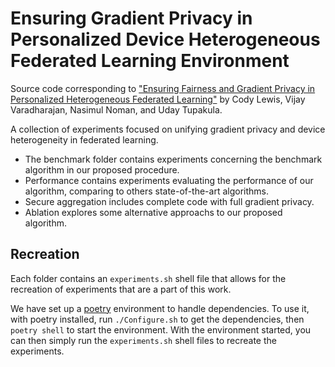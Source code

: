 # Ensuring Gradient Privacy in Personalized Device Heterogeneous Federated Learning Environment

Source code corresponding to ["Ensuring Fairness and Gradient Privacy in Personalized Heterogeneous Federated Learning"](https://doi.org/10.1145/3652613) by Cody Lewis, Vijay Varadharajan, Nasimul Noman, and Uday Tupakula.

A collection of experiments focused on unifying gradient privacy and device heterogeneity in federated learning.

- The benchmark folder contains experiments concerning the benchmark algorithm in our proposed procedure.
- Performance contains experiments evaluating the performance of our algorithm, comparing to others state-of-the-art algorithms.
- Secure aggregation includes complete code with full gradient privacy.
- Ablation explores some alternative approachs to our proposed algorithm.


## Recreation

Each folder contains an `experiments.sh` shell file that allows for the recreation of experiments that are a part of this work.

We have set up a [poetry](https://python-poetry.org/) environment to handle dependencies. To use it, with poetry installed, run `./Configure.sh` to get the dependencies, then `poetry shell` to start the environment. With the environment started, you can then simply run the `experiments.sh` shell files to recreate the experiments.
